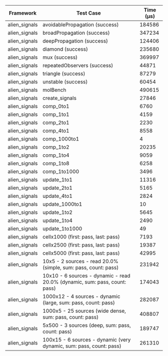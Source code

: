 | Framework | Test Case | Time (μs) |
| --- | --- | --- |
| alien_signals | avoidablePropagation (success) | 184586 |
| alien_signals | broadPropagation (success) | 347234 |
| alien_signals | deepPropagation (success) | 124406 |
| alien_signals | diamond (success) | 235680 |
| alien_signals | mux (success) | 369997 |
| alien_signals | repeatedObservers (success) | 44871 |
| alien_signals | triangle (success) | 87279 |
| alien_signals | unstable (success) | 60454 |
| alien_signals | molBench | 490615 |
| alien_signals | create_signals | 27846 |
| alien_signals | comp_0to1 | 6760 |
| alien_signals | comp_1to1 | 4159 |
| alien_signals | comp_2to1 | 2230 |
| alien_signals | comp_4to1 | 8558 |
| alien_signals | comp_1000to1 | 4 |
| alien_signals | comp_1to2 | 20235 |
| alien_signals | comp_1to4 | 9059 |
| alien_signals | comp_1to8 | 6258 |
| alien_signals | comp_1to1000 | 3496 |
| alien_signals | update_1to1 | 11316 |
| alien_signals | update_2to1 | 5165 |
| alien_signals | update_4to1 | 2824 |
| alien_signals | update_1000to1 | 10 |
| alien_signals | update_1to2 | 5645 |
| alien_signals | update_1to4 | 2490 |
| alien_signals | update_1to1000 | 49 |
| alien_signals | cellx1000 (first: pass, last: pass) | 7193 |
| alien_signals | cellx2500 (first: pass, last: pass) | 19387 |
| alien_signals | cellx5000 (first: pass, last: pass) | 42995 |
| alien_signals | 10x5 - 2 sources - read 20.0% (simple, sum: pass, count: pass) | 231942 |
| alien_signals | 10x10 - 6 sources - dynamic - read 20.0% (dynamic, sum: pass, count: pass) | 174043 |
| alien_signals | 1000x12 - 4 sources - dynamic (large, sum: pass, count: pass) | 282087 |
| alien_signals | 1000x5 - 25 sources (wide dense, sum: pass, count: pass) | 408807 |
| alien_signals | 5x500 - 3 sources (deep, sum: pass, count: pass) | 189747 |
| alien_signals | 100x15 - 6 sources - dynamic (very dynamic, sum: pass, count: pass) | 261310 |
